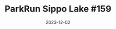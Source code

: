 ---
layout: post
title: "ParkRun Sippo Lake #159"
date: 2023-12-02
excerpt: "Ben Young, setting another personal best, placed 6th of 59 participants."
image: https://scontent-ord5-1.xx.fbcdn.net/v/t39.30808-6/406430606_356344083710901_5372305632469435500_n.jpg?_nc_cat=108&ccb=1-7&_nc_sid=a73e89&_nc_ohc=lPnz137W55cAX8sijTH&_nc_ht=scontent-ord5-1.xx&oh=00_AfAuOaYR_UWsn4iMDRMOGmAolhQZGpCaiggFjE_NXddD0g&oe=6571D3A6
hyperlink: https://www.parkrun.us/sippolake/results/159/
tags: [running, parkrun, raceresults]
comments: true
---
